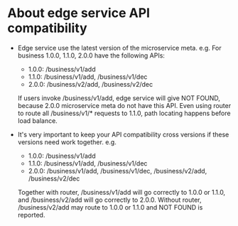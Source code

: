 # About edge service API compatibility

* Edge service use the latest version of the microservice meta. e.g. For business 1.0.0, 1.1.0, 2.0.0 have the following APIs:

    * 1.0.0: /business/v1/add
    * 1.1.0: /business/v1/add, /business/v1/dec
    * 2.0.0: /business/v2/add, /business/v2/dec

    If users invoke /business/v1/add, edge service will give NOT FOUND, because 2.0.0 microservice meta do not have this API. Even using router to route all /business/v1/* requests to 1.1.0, path locating happens before load balance.

* It's very important to keep your API compatibility cross versions if these versions need work together. e.g.

    * 1.0.0: /business/v1/add
    * 1.1.0: /business/v1/add, /business/v1/dec
    * 2.0.0: /business/v1/add, /business/v1/dec, /business/v2/add, /business/v2/dec

    Together with router, /business/v1/add will go correctly to 1.0.0 or 1.1.0, and /business/v2/add will go correctly to 2.0.0. Without router, /business/v2/add may route to 1.0.0 or 1.1.0 and NOT FOUND is reported.
